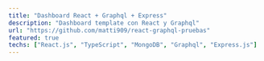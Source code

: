 ```yaml
---
title: "Dashboard React + Graphql + Express"
description: "Dashboard template con React y Graphql"
url: "https://github.com/matti909/react-graphql-pruebas"
featured: true
techs: ["React.js", "TypeScript", "MongoDB", "Graphql", "Express.js"]
---
```

